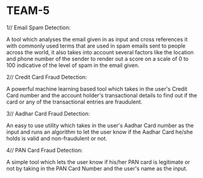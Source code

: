 # TEAM-5

1// Email Spam Detection: 

A tool which analyses the email given in as input and cross references it with commonly used terms 
that are used in spam emails sent to people across the world, it also takes into account several factors
like the location and phone number of the sender to render out a score on a scale of 0 to 100 indicative 
of the level of spam in the email given.

2// Credit Card Fraud Detection:

A powerful machine learning based tool which takes in the user's Credit Card number and the account 
holder's transactional details to find out if the card or any of the transactional entries are fraudulent.

3// Aadhar Card Fraud Detection:

An easy to use utility which takes in the user's Aadhar Card number as the input and runs an algorithm
to let the user know if the Aadhar Card he/she holds is valid and non-fraudulent or not.

4// PAN Card Fraud Detection:

A simple tool which lets the user know if his/her PAN card is legitimate or not by taking in the PAN Card Number and the user's name as the input.
